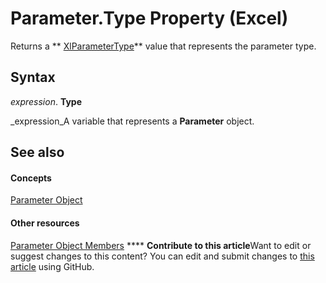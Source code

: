 
# Parameter.Type Property (Excel)

Returns a  ** [XlParameterType](f6774f89-4992-2b7c-2dce-791fecafc1df.md)** value that represents the parameter type.


## Syntax

 _expression_. **Type**

 _expression_A variable that represents a  **Parameter** object.


## See also


#### Concepts


 [Parameter Object](2a30f4ef-2cae-c96d-4480-3ba55fa871e8.md)
#### Other resources


 [Parameter Object Members](1aca4dc1-3a5c-1933-311c-7b96e4dd37e3.md)
****   **Contribute to this article**Want to edit or suggest changes to this content? You can edit and submit changes to  [this article](https://github.com/jhershey00/VBA_Excel_Test/OpenXMLCon/articles/102e86cd-d5c4-8f94-167d-ab437cfbf69f.md) using GitHub.

